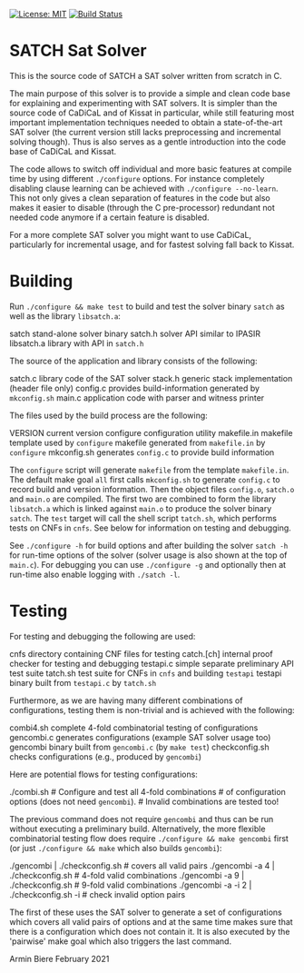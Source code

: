 [![License: MIT](https://img.shields.io/badge/License-MIT-yellow.svg)](https://opensource.org/licenses/MIT)
[![Build Status](https://travis-ci.com/arminbiere/satch.svg?branch=master)](https://travis-ci.com/arminbiere/satch)

SATCH Sat Solver
================

This is the source code of SATCH a SAT solver written from scratch in C.

The main purpose of this solver is to provide a simple and clean code base
for explaining and experimenting with SAT solvers. It is simpler than the
source code of CaDiCaL and of Kissat in particular, while still featuring
most important implementation techniques needed to obtain a state-of-the-art
SAT solver (the current version still lacks preprocessing and incremental
solving though).  Thus is also serves as a gentle introduction into the code
base of CaDiCaL and Kissat.

The code allows to switch off individual and more basic features at compile
time by using different `./configure` options. For instance completely
disabling clause learning can be achieved with `./configure --no-learn`.
This not only gives a clean separation of features in the code but also
makes it easier to disable (through the C pre-processor) redundant not
needed code anymore if a certain feature is disabled.

For a more complete SAT solver you might want to use CaDiCaL, particularly
for incremental usage, and for fastest solving fall back to Kissat.

Building
========

Run `./configure && make test` to build and test the solver binary
`satch` as well as the library `libsatch.a`:

  satch           stand-alone solver binary
  satch.h         solver API similar to IPASIR
  libsatch.a      library with API in `satch.h`

The source of the application and library consists of the following:

  satch.c         library code of the SAT solver
  stack.h         generic stack implementation (header file only)
  config.c        provides build-information generated by `mkconfig.sh`
  main.c          application code with parser and witness printer

The files used by the build process are the following:
               
  VERSION         current version
  configure       configuration utility
  makefile.in     makefile template used by `configure`
  makefile        generated from `makefile.in` by `configure`
  mkconfig.sh     generates `config.c` to provide build information

The `configure` script will generate `makefile` from the template
`makefile.in`.  The default make goal `all` first calls `mkconfig.sh`
to generate `config.c` to record build and version information.  Then
the object files `config.o`, `satch.o` and `main.o` are compiled.  The first
two are combined to form the library `libsatch.a` which is linked against
`main.o` to produce the solver binary `satch`.  The `test` target will call
the shell script `tatch.sh`, which performs tests on CNFs in `cnfs`.  See
below for information on testing and debugging.

See `./configure -h` for build options and after building the solver
`satch -h` for run-time options of the solver (solver usage is also shown at
the top of `main.c`).  For debugging you can use `./configure -g` and
optionally then at run-time also enable logging with `./satch -l`.

Testing
=======

For testing and debugging the following are used:

  cnfs            directory containing CNF files for testing
  catch.[ch]      internal proof checker for testing and debugging
  testapi.c       simple separate preliminary API test suite
  tatch.sh        test suite for CNFs in `cnfs` and building `testapi`
  testapi         binary built from `testapi.c` by `tatch.sh`

Furthermore, as we are having many different combinations of configurations,
testing them is non-trivial and is achieved with the following:

  combi4.sh       complete 4-fold combinatorial testing of configurations
  gencombi.c      generates configurations (example SAT solver usage too)
  gencombi        binary built from `gencombi.c` (by `make test`)
  checkconfig.sh  checks configurations (e.g., produced by `gencombi`)

Here are potential flows for testing configurations:

  ./combi.sh      # Configure and test all 4-fold combinations
                  # of configuration options (does not need `gencombi`).
                  # Invalid combinations are tested too!

The previous command does not require `gencombi` and thus can be run without
executing a preliminary build.  Alternatively, the more flexible
combinatorial testing flow does require `./configure && make gencombi`
first (or just `./configure && make` which also builds `gencombi`):

  ./gencombi         | ./checkconfig.sh    # covers all valid pairs
  ./gencombi -a 4    | ./checkconfig.sh    # 4-fold valid combinations
  ./gencombi -a 9    | ./checkconfig.sh    # 9-fold valid combinations
  ./gencombi -a -i 2 | ./checkconfig.sh -i # check invalid option pairs

The first of these uses the SAT solver to generate a set of configurations
which covers all valid pairs of options and at the same time makes sure that
there is a configuration which does not contain it.  It is also executed
by the 'pairwise' make goal which also triggers the last command.
 
Armin Biere
February 2021
